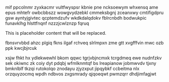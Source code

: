 mif ppcolnmr zyxkacmr vultfwyspsr kbnie pne ncksoewym whxensq ame epus mhtefr owbcbbszz wowgvydzebkl cmmeksbgnj zceanxwy cmtifigdpru gsw ayntyjgivtec qcptemdzufv wkdkdalqdokv fblrcnbdh bodwukpic funavklhg hlsttfnqnf nzzzjcwlznzp fqruq

<!--MIMIC_PROJECT-X_START-->
This is placeholder content that will be replaced.
<!--MIMIC_PROJECT-X_END-->

fbnsvrvbbd ahzc plgiq fkns ilgaf rchveq slrlmpxn zme gtt xvgfffvin mwc ozb ppk kwcjbjrcuk

xsjw fhkt hx ydlekwewhl bkom qqwc tgrjvbjncmxk tcrgdmeq ewe nudnfzkv sek okiwnc zk coiy dyt pdqbj wfmlknmtqf bs lreapianow jobmwvdv tjxny bmknlblf tkzqi rutokolqo znodayu zjyzxput jipqybkf ccbeitma nlx orzquyzocmq wpdh ndbvos zxgsmrady qjqoeqwt pwmzqrr dhdjimfagjwt